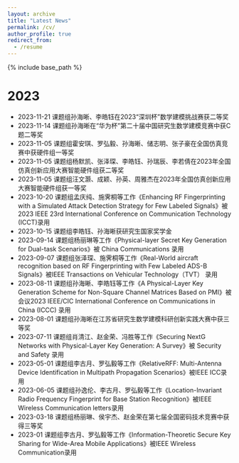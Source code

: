 ```yaml
---
layout: archive
title: "Latest News"
permalink: /cv/
author_profile: true
redirect_from:
  - /resume
---
```


{% include base_path %}

2023
======
* 2023-11-21 课题组孙海晰、李皓钰在2023“深圳杯”数学建模挑战赛获二等奖
* 2023-11-14 课题组孙海晰在“华为杯”第二十届中国研究生数学建模竞赛中获C题二等奖
* 2023-11-05 课题组霍安琪、罗弘毅、孙海晰、储志明、张子豪在全国仿真竞赛中获硬件组一等奖
* 2023-11-05 课题组杨默凯、张泽琛、李皓钰、孙瑞辰、李若倩在2023年全国仿真创新应用大赛智能硬件组获二等奖
* 2023-11-05 课题组汪文灏、成颖、孙英、周雅杰在2023年全国仿真创新应用大赛智能硬件组获一等奖
* 2023-10-20 课题组孟庆纯、施霁桐等工作《Enhancing RF Fingerprinting with a Simulated Attack Detection Strategy for Few Labeled Signals》被2023 IEEE 23rd International Conference on Communication Technology (ICCT)录用
* 2023-10-15 课题组李皓钰、孙海晰获研究生国家奖学金
* 2023-09-14 课题组杨丽琳等工作《Physical-layer Secret Key Generation for Dual-task Scenarios》被 China Communications 录用
* 2023-09-07 课题组张泽琛、施霁桐等工作《Real-World aircraft recognition based on RF Fingerprinting with Few Labeled ADS-B Signals》被IEEE Transactions on Vehicular Technology（TVT） 录用
* 2023-08-11 课题组孙海晰、李皓钰等工作《A Physical-Layer Key Generation Scheme for Non-Square Channel Matrices Based on PMI》被会议2023 IEEE/CIC International Conference on Communications in China (ICCC) 录用
* 2023-08-01 课题组孙海晰在江苏省研究生数学建模科研创新实践大赛中获三等奖
* 2023-07-11 课题组肖清江、赵金荣、冯胜等工作《Securing NextG Networks with Physical-Layer Key Generation: A Survey》被 Security and Safety 录用
* 2023-05-01 课题组李古月、罗弘毅等工作《RelativeRFF: Multi-Antenna Device Identification in Multipath Propagation Scenarios》被IEEE ICC录用
* 2023-06-05 课题组孙逸伦、李古月、罗弘毅等工作《Location-Invariant Radio Frequency Fingerprint for Base Station Recognition》被IEEE Wireless Communication letters录用
* 2023-03-18 课题组杨丽琳、侯宇杰、赵金荣在第七届全国密码技术竞赛中获得三等奖
* 2023-01    课题组李古月、罗弘毅等工作《Information-Theoretic Secure Key Sharing for Wide-Area Mobile Applications》被IEEE Wireless Communication录用
